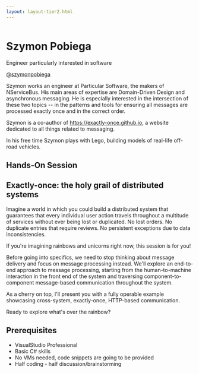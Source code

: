 ```yaml
---
layout: layout-tier2.html
---
```

<div class="container section featured-speaker">
   <div class="row">
     <div class="col-xs-12 col-sm-2 new-img-container">
       <img class="new-speaker-page-img szymon-pobiega" />
       </div>
     <div class="col-xs-12 col-sm-10 copy-container">
       <h1 class="speaker-header">Szymon Pobiega</h1>
       <span class="speaker-subtitle">Engineer particularly interested in software</span>
       <p><a class="speaker-handle" href="https://twitter.com/szymonpobiega" target="_blank">@szymonpobiega</a></p>
       <p>Szymon works an engineer at Particular Software, the makers of NServiceBus. His main areas of expertise are Domain-Driven Design and asynchronous messaging. He is especially interested in the intersection of these two topics -- in the patterns and tools for ensuring all messages are processed exactly once and in the correct order.</p>
        <p>Szymon is a co-author of <a href="https://exactly-once.github.io" target="_blank">https://exactly-once.github.io</a>, a website dedicated to all things related to messaging.</p>

In his free time Szymon plays with Lego, building models of real-life off-road vehicles.</p>
       <h2>Hands-On Session</h2>
        <h2 class="gold">Exactly-once: the holy grail of distributed systems</h2>
       <p>Imagine a world in which you could build a distributed system that guarantees that every individual user action travels throughout a multitude of services without ever being lost or duplicated. No lost orders. No duplicate entries that require reviews. No persistent exceptions due to data inconsistencies. </p>
        <p>If you're imagining rainbows and unicorns right now, this session is for you!</p>
        <p>Before going into specifics, we need to stop thinking about message delivery and focus on message processing instead. We'll explore an end-to-end approach to message processing, starting from the human-to-machine interaction in the front end of the system and traversing component-to-component message-based communication throughout the system.</p>
        <p>As a cherry on top, I'll present you with a fully operable example showcasing cross-system, exactly-once, HTTP-based communication.</p>
        <p>Ready to explore what's over the rainbow?</p>
        <h2>Prerequisites</h2>
        <ul>
            <li>VisualStudio Professional</li>
            <li>Basic C# skills</li>
            <li>No VMs needed, code snippets are going to be provided</li>
            <li>Half coding - half discussion/brainstorming</li>
        </ul>
     </div>
   </div>
 </div>